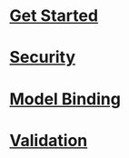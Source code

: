 # [Get Started](Get-Started.md)
# [Security](Security.md)
# [Model Binding](Model-Binding.md)
# [Validation](Validation.md)